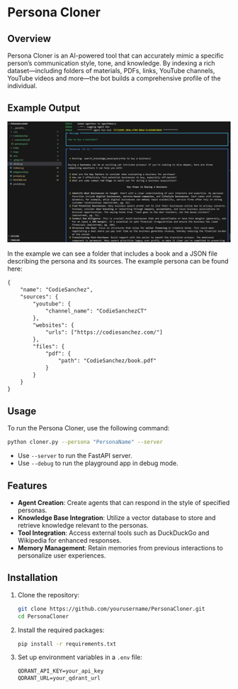 # Persona Cloner

## Overview
Persona Cloner is an AI-powered tool that can accurately mimic a specific person’s communication style, tone, and knowledge. By indexing a rich dataset—including folders of materials, PDFs, links, YouTube channels, YouTube videos and more—the bot builds a comprehensive profile of the individual.

## Example Output
![Example Output](photos/example_output.png)

In the example we can see a folder that includes a book and a JSON file describing the persona and its sources. The example persona can be found here:
```
{
    "name": "CodieSanchez",
    "sources": {
        "youtube": {
            "channel_name": "CodieSanchezCT"
        },
        "websites": {
            "urls": ["https://codiesanchez.com/"]
        },
        "files": {
            "pdf": {
                "path": "CodieSanchez/book.pdf"
            }
        }
    }
}
```

## Usage
To run the Persona Cloner, use the following command:
```bash
python cloner.py --persona "PersonaName" --server
```
- Use `--server` to run the FastAPI server.
- Use `--debug` to run the playground app in debug mode.

## Features
- **Agent Creation**: Create agents that can respond in the style of specified personas.
- **Knowledge Base Integration**: Utilize a vector database to store and retrieve knowledge relevant to the personas.
- **Tool Integration**: Access external tools such as DuckDuckGo and Wikipedia for enhanced responses.
- **Memory Management**: Retain memories from previous interactions to personalize user experiences.

## Installation
1. Clone the repository:
   ```bash
   git clone https://github.com/yourusername/PersonaCloner.git
   cd PersonaCloner
   ```

2. Install the required packages:
   ```bash
   pip install -r requirements.txt
   ```

3. Set up environment variables in a `.env` file:
   ```
   QDRANT_API_KEY=your_api_key
   QDRANT_URL=your_qdrant_url
   ```
